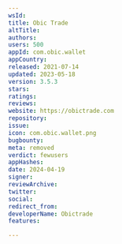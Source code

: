 ```yaml
---
wsId: 
title: Obic Trade
altTitle: 
authors: 
users: 500
appId: com.obic.wallet
appCountry: 
released: 2021-07-14
updated: 2023-05-18
version: 3.5.3
stars: 
ratings: 
reviews: 
website: https://obictrade.com
repository: 
issue: 
icon: com.obic.wallet.png
bugbounty: 
meta: removed
verdict: fewusers
appHashes: 
date: 2024-04-19
signer: 
reviewArchive: 
twitter: 
social: 
redirect_from: 
developerName: Obictrade
features: 

---
```


